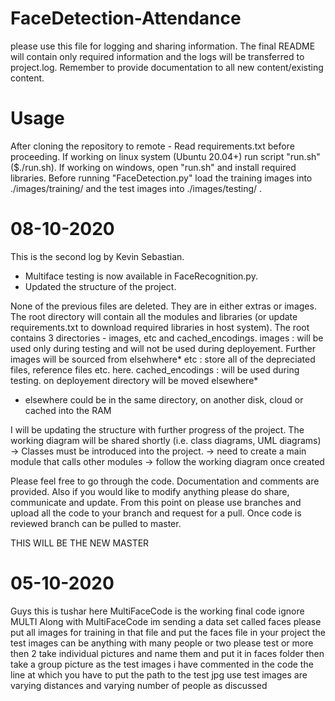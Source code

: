 # FaceDetection-Attendance
please use this file for logging and sharing information. The final README will contain only required information and the logs will be transferred to project.log. Remember to provide documentation to all new content/existing content.

# Usage
After cloning the repository to remote -
Read requirements.txt before proceeding.
If working on linux system (Ubuntu 20.04+) run script "run.sh" ($./run.sh).
If working on windows, open "run.sh" and install required libraries.
Before running "FaceDetection.py" load the training images into ./images/training/ and the test images into ./images/testing/ .


# 08-10-2020
This is the second log by Kevin Sebastian. 

- Multiface testing is now available in FaceRecognition.py.
- Updated the structure of the project.

None of the previous files are deleted. They are in either extras or images. The root directory will contain all the modules and libraries (or update requirements.txt to download required libraries in host system). The root contains 3 directories - images, etc and cached_encodings.
images : will be used only during testing and will not be used during deployement. Further images will be sourced from elsehwhere*
etc : store all of the depreciated files, reference files etc. here.
cached_encodings : will be used during testing. on deployement directory will be moved elsewhere*
* elsewhere could be in the same directory, on another disk, cloud or cached into the RAM

I will be updating the structure with further progress of the project. 
The working diagram will be shared shortly (i.e. class diagrams, UML diagrams)
-> Classes must be introduced into the project.
-> need to create a main module that calls other modules
-> follow the working diagram once created

Please feel free to go through the code. Documentation and comments are provided.
Also if you would like to modify anything please do share, communicate and update.
From this point on please use branches and upload all the code to your branch and request for a pull. Once code is reviewed branch can be pulled to master.

THIS WILL BE THE NEW MASTER

# 05-10-2020
Guys this is tushar here MultiFaceCode is the working final code ignore MULTI 
Along with MultiFaceCode im sending a data set called faces please put all images for training in that file and put the faces file in your project 
the test images can be anything with many people or two please test or more then 2 take individual pictures and name them and put it in faces folder then take a group picture as the test images i have commented in the code the line at which you have to put the path to the test jpg
use test images are varying distances and varying number of people as discussed
